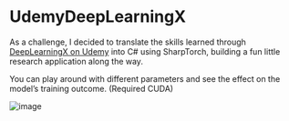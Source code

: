 # UdemyDeepLearningX

As a challenge, I decided to translate the skills learned through [DeepLearningX on Udemy](https://www.udemy.com/course/deeplearning_x/) into C# using SharpTorch, building a fun little research application along the way.

You can play around with different parameters and see the effect on the model’s training outcome. (Required CUDA)

![image](https://github.com/FynnHollesen/UdemyDeepLearningX/assets/136230507/595b58c8-68b3-49f5-acd9-a52f6ce013f4)



